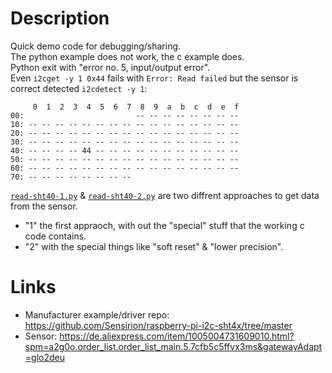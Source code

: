 # Description
Quick demo code for debugging/sharing. <br />
The python example does not work, the c example does.<br />
Python exit with "error no. 5, input/output error".<br >
Even `i2cget -y 1 0x44` fails with `Error: Read failed` but the sensor is correct detected `i2cdetect -y 1`:

```
     0  1  2  3  4  5  6  7  8  9  a  b  c  d  e  f
00:                         -- -- -- -- -- -- -- -- 
10: -- -- -- -- -- -- -- -- -- -- -- -- -- -- -- -- 
20: -- -- -- -- -- -- -- -- -- -- -- -- -- -- -- -- 
30: -- -- -- -- -- -- -- -- -- -- -- -- -- -- -- -- 
40: -- -- -- -- 44 -- -- -- -- -- -- -- -- -- -- -- 
50: -- -- -- -- -- -- -- -- -- -- -- -- -- -- -- -- 
60: -- -- -- -- -- -- -- -- -- -- -- -- -- -- -- -- 
70: -- -- -- -- -- -- -- --          
```


[`read-sht40-1.py`](./read-sht40-1.py) & [`read-sht40-2.py`](./read-sht40-2.py) are two diffrent approaches to get data from the sensor.<br />
- "1" the first appraoch, with out the "special" stuff that the working c code contains. 
- "2" with the special things like "soft reset" & "lower precision".


# Links
- Manufacturer example/driver repo: https://github.com/Sensirion/raspberry-pi-i2c-sht4x/tree/master
- Sensor: https://de.aliexpress.com/item/1005004731609010.html?spm=a2g0o.order_list.order_list_main.5.7cfb5c5ffvx3ms&gatewayAdapt=glo2deu